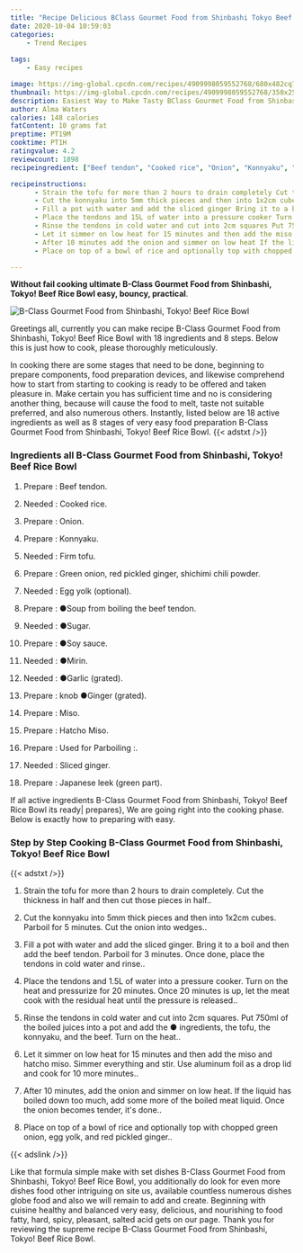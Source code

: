```yaml
---
title: "Recipe Delicious BClass Gourmet Food from Shinbashi Tokyo Beef Rice Bowl"
date: 2020-10-04 10:59:03
categories:
    - Trend Recipes
    
tags:
    - Easy recipes

image: https://img-global.cpcdn.com/recipes/4909998059552768/680x482cq70/b-class-gourmet-food-from-shinbashi-tokyo-beef-rice-bowl-recipe-main-photo.jpg
thumbnail: https://img-global.cpcdn.com/recipes/4909998059552768/350x250cq70/b-class-gourmet-food-from-shinbashi-tokyo-beef-rice-bowl-recipe-main-photo.jpg
description: Easiest Way to Make Tasty BClass Gourmet Food from Shinbashi Tokyo Beef Rice Bowl with 18 ingredients and 8 stages of easy cooking.
author: Alma Waters
calories: 148 calories
fatContent: 10 grams fat
preptime: PT19M
cooktime: PT1H
ratingvalue: 4.2
reviewcount: 1898
recipeingredient: ["Beef tendon", "Cooked rice", "Onion", "Konnyaku", "Firm tofu", "Green onion red pickled ginger shichimi chili powder", "Egg yolk optional", "Soup from boiling the beef tendon", "Sugar", "Soy sauce", "Mirin", "Garlic grated", "knob Ginger grated", "Miso", "Hatcho Miso", "Used for Parboiling ", "Sliced ginger", "Japanese leek green part"]

recipeinstructions: 
      - Strain the tofu for more than 2 hours to drain completely Cut the thickness in half and then cut those pieces in half 
      - Cut the konnyaku into 5mm thick pieces and then into 1x2cm cubes Parboil for 5 minutes Cut the onion into wedges 
      - Fill a pot with water and add the sliced ginger Bring it to a boil and then add the beef tendon Parboil for 3 minutes Once done place the tendons in cold water and rinse 
      - Place the tendons and 15L of water into a pressure cooker Turn on the heat and pressurize for 20 minutes Once 20 minutes is up let the meat cook with the residual heat until the pressure is released 
      - Rinse the tendons in cold water and cut into 2cm squares Put 750ml of the boiled juices into a pot and add the  ingredients the tofu the konnyaku and the beef Turn on the heat 
      - Let it simmer on low heat for 15 minutes and then add the miso and hatcho miso Simmer everything and stir Use aluminum foil as a drop lid and cook for 10 more minutes 
      - After 10 minutes add the onion and simmer on low heat If the liquid has boiled down too much add some more of the boiled meat liquid Once the onion becomes tender its done 
      - Place on top of a bowl of rice and optionally top with chopped green onion egg yolk and red pickled ginger

---
```




**Without fail cooking ultimate B-Class Gourmet Food from Shinbashi, Tokyo! Beef Rice Bowl easy, bouncy, practical**. 


![B-Class Gourmet Food from Shinbashi, Tokyo! Beef Rice Bowl](https://img-global.cpcdn.com/recipes/4909998059552768/680x482cq70/b-class-gourmet-food-from-shinbashi-tokyo-beef-rice-bowl-recipe-main-photo.jpg "B-Class Gourmet Food from Shinbashi, Tokyo! Beef Rice Bowl")




Greetings all, currently you can make recipe B-Class Gourmet Food from Shinbashi, Tokyo! Beef Rice Bowl with 18 ingredients and 8 steps. Below this is just how to cook, please thoroughly meticulously.

In cooking there are some stages that need to be done, beginning to prepare components, food preparation devices, and likewise comprehend how to start from starting to cooking is ready to be offered and taken pleasure in. Make certain you has sufficient time and no is considering another thing, because will cause the food to melt, taste not suitable preferred, and also numerous others. Instantly, listed below are 18 active ingredients as well as 8 stages of very easy food preparation B-Class Gourmet Food from Shinbashi, Tokyo! Beef Rice Bowl.
{{< adstxt />}}

### Ingredients all B-Class Gourmet Food from Shinbashi, Tokyo! Beef Rice Bowl


1. Prepare  : Beef tendon.

1. Needed  : Cooked rice.

1. Prepare  : Onion.

1. Prepare  : Konnyaku.

1. Needed  : Firm tofu.

1. Prepare  : Green onion, red pickled ginger, shichimi chili powder.

1. Needed  : Egg yolk (optional).

1. Prepare  : ●Soup from boiling the beef tendon.

1. Needed  : ●Sugar.

1. Prepare  : ●Soy sauce.

1. Needed  : ●Mirin.

1. Needed  : ●Garlic (grated).

1. Prepare  : knob ●Ginger (grated).

1. Prepare  : Miso.

1. Prepare  : Hatcho Miso.

1. Prepare  : Used for Parboiling :.

1. Needed  : Sliced ginger.

1. Prepare  : Japanese leek (green part).



If all active ingredients B-Class Gourmet Food from Shinbashi, Tokyo! Beef Rice Bowl its ready| prepares}, We are going right into the cooking phase. Below is exactly how to preparing with easy.

### Step by Step Cooking B-Class Gourmet Food from Shinbashi, Tokyo! Beef Rice Bowl

{{< adstxt />}}


1. Strain the tofu for more than 2 hours to drain completely. Cut the thickness in half and then cut those pieces in half..



1. Cut the konnyaku into 5mm thick pieces and then into 1x2cm cubes. Parboil for 5 minutes. Cut the onion into wedges..



1. Fill a pot with water and add the sliced ginger. Bring it to a boil and then add the beef tendon. Parboil for 3 minutes. Once done, place the tendons in cold water and rinse..



1. Place the tendons and 1.5L of water into a pressure cooker. Turn on the heat and pressurize for 20 minutes. Once 20 minutes is up, let the meat cook with the residual heat until the pressure is released..



1. Rinse the tendons in cold water and cut into 2cm squares. Put 750ml of the boiled juices into a pot and add the ● ingredients, the tofu, the konnyaku, and the beef. Turn on the heat..



1. Let it simmer on low heat for 15 minutes and then add the miso and hatcho miso. Simmer everything and stir. Use aluminum foil as a drop lid and cook for 10 more minutes..



1. After 10 minutes, add the onion and simmer on low heat. If the liquid has boiled down too much, add some more of the boiled meat liquid. Once the onion becomes tender, it&#39;s done..



1. Place on top of a bowl of rice and optionally top with chopped green onion, egg yolk, and red pickled ginger..





{{< adslink />}}

Like that formula simple make with set dishes B-Class Gourmet Food from Shinbashi, Tokyo! Beef Rice Bowl, you additionally do look for even more dishes food other intriguing on site us, available countless numerous dishes globe food and also we will remain to add and create. Beginning with cuisine healthy and balanced very easy, delicious, and nourishing to food fatty, hard, spicy, pleasant, salted acid gets on our page. Thank you for reviewing the supreme recipe B-Class Gourmet Food from Shinbashi, Tokyo! Beef Rice Bowl.
